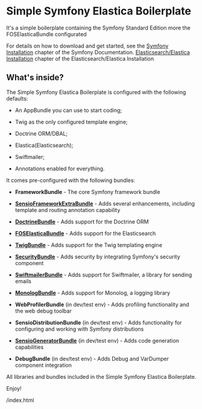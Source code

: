 Simple Symfony Elastica Boilerplate
========================

It's a simple boilerplate containing the Symfony Standard Edition more the FOSElasticaBundle configurated

For details on how to download and get started, see the
[Symfony Installation][1] chapter of the Symfony Documentation.
[Elasticsearch/Elastica Installation][15] chapter of the Elasticsearch/Elastica Installation

What's inside?
--------------

The Simple Symfony Elastica Boilerplate is configured with the following defaults:

  * An AppBundle you can use to start coding;

  * Twig as the only configured template engine;

  * Doctrine ORM/DBAL;

  * Elastica(Elasticsearch);

  * Swiftmailer;

  * Annotations enabled for everything.

It comes pre-configured with the following bundles:

  * **FrameworkBundle** - The core Symfony framework bundle

  * [**SensioFrameworkExtraBundle**][6] - Adds several enhancements, including
    template and routing annotation capability

  * [**DoctrineBundle**][7] - Adds support for the Doctrine ORM

  * [**FOSElasticaBundle**][14] - Adds support for the Elasticsearch

  * [**TwigBundle**][8] - Adds support for the Twig templating engine

  * [**SecurityBundle**][9] - Adds security by integrating Symfony's security
    component

  * [**SwiftmailerBundle**][10] - Adds support for Swiftmailer, a library for
    sending emails

  * [**MonologBundle**][11] - Adds support for Monolog, a logging library

  * **WebProfilerBundle** (in dev/test env) - Adds profiling functionality and
    the web debug toolbar

  * **SensioDistributionBundle** (in dev/test env) - Adds functionality for
    configuring and working with Symfony distributions

  * [**SensioGeneratorBundle**][13] (in dev/test env) - Adds code generation
    capabilities

  * **DebugBundle** (in dev/test env) - Adds Debug and VarDumper component
    integration

All libraries and bundles included in the Simple Symfony Elastica Boilerplate.

Enjoy!

[1]:  https://symfony.com/doc/3.0/book/installation.html
[6]:  https://symfony.com/doc/current/bundles/SensioFrameworkExtraBundle/index.html
[7]:  https://symfony.com/doc/3.0/book/doctrine.html
[8]:  https://symfony.com/doc/3.0/book/templating.html
[9]:  https://symfony.com/doc/3.0/book/security.html
[10]: https://symfony.com/doc/3.0/cookbook/email.html
[11]: https://symfony.com/doc/3.0/cookbook/logging/monolog.html
[13]: https://symfony.com/doc/3.0/bundles/SensioGeneratorBundle
[14]: https://github.com/FriendsOfSymfony/FOSElasticaBundle
[15]: http://obtao.com/blog/2014/02/indexing-and-simple-search-with-elasticsearch-and-symfony/
/index.html
